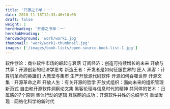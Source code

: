 ```yaml
---
title: '开源之书单：一'
date: 2018-11-18T12:33:46+10:00
draft: false
weight: 1
heroHeading: '开源之书单：一'
heroSubHeading: ''
heroBackground: 'work/work1.jpg'
thumbnail: 'work/work1-thumbnail.jpg'
images: ['/images/book-lists/open-source-book-list-1.jpg']
---
```


软件悖论：商业软件市场的崛起与衰落
订阅经济：创造可持续增长的未来
开放与共享：开源创新的经济学思考
新造王者：开发者是如何征服世界的
匠人
黑客：计算机革命的英雄们
大教堂与集市
生产开放源代码软件
开源如何吞噬世界
开源文集：开源革命之声
开放人生：有关开源的哲学
开放式组织：面向未来的组织管理新范式
自由和开源软件洞察论文集
黑客伦理与信息时代的精神
共同体的艺术：归属感的7个原则
集体行动的逻辑
互联网的成功：开源软件共性的总结学习
重塑发现：网络化科学的新时代
